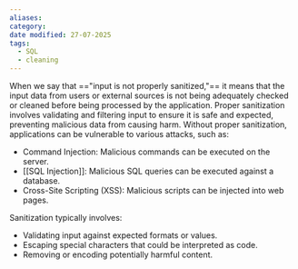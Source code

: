 ```yaml
---
aliases: 
category: 
date modified: 27-07-2025
tags:
  - SQL
  - cleaning
---
```

When we say that =="input is not properly sanitized,"== it means that the input data from users or external sources is not being adequately checked or cleaned before being processed by the application. Proper sanitization involves validating and filtering input to ensure it is safe and expected, preventing malicious data from causing harm. Without proper sanitization, applications can be vulnerable to various attacks, such as:

- Command Injection: Malicious commands can be executed on the server.
- [[SQL Injection]]: Malicious SQL queries can be executed against a database.
- Cross-Site Scripting (XSS): Malicious scripts can be injected into web pages.

Sanitization typically involves:
- Validating input against expected formats or values.
- Escaping special characters that could be interpreted as code.
- Removing or encoding potentially harmful content.